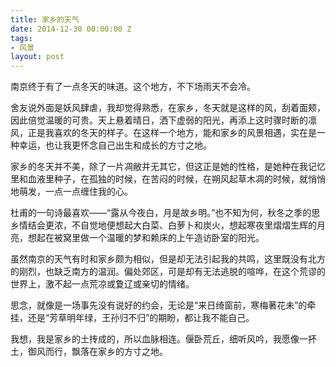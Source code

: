 ```yaml
---
title: 家乡的天气
date: 2014-12-30 00:00:00 Z
tags:
- 风景
layout: post
---
```


南京终于有了一点冬天的味道。这个地方，不下场雨天不会冷。

舍友说外面是妖风肆虐，我却觉得熟悉，在家乡，冬天就是这样的风，刮着面颊，因此倍觉温暖的可贵。天上悬着晴日，洒下虚弱的阳光，再添上这时骤时断的凛风，正是我喜欢的冬天的样子。在这样一个地方，能和家乡的风景相遇，实在是一种幸运，也让我更怀念自己出生和成长的方寸之地。

家乡的冬天并不美，除了一片凋敝并无其它，但这正是她的性格，是她种在我记忆里和血液里种子，在孤独的时候，在苦闷的时候，在朔风起草木凋的时候，就悄悄地萌发，一点一点缠住我的心。

杜甫的一句诗最喜欢——“露从今夜白，月是故乡明。”也不知为何，秋冬之季的思乡情结会更浓，不自觉地便想起大白菜、白萝卜和炭火，想起寒夜里熠熠生辉的月亮，想起在被窝里做一个温暖的梦和赖床的上午造访卧室的阳光。

虽然南京的天气有时和家乡颇为相似，但是却无法引起我的共鸣，这里既没有北方的刚烈，也缺乏南方的温润。偏处郊区，可是却有无法逃脱的喧哗，在这个荒谬的世界上，激不起一点荒凉或夐辽或亲切的情绪。

思念，就像是一场事先没有说好的约会，无论是“来日绮窗前，寒梅著花未”的牵挂，还是“芳草明年绿，王孙归不归”的期盼，都让我不能自己。

我想，我是家乡的土抟成的，所以血脉相连。偃卧荒丘，细听风吟，我愿像一抔土，御风而行，飘落在家乡的方寸之地。
